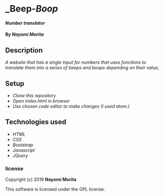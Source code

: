 # _Beep-_Boop_

#### _Number translator_

#### By _**Nayomi Morita**_

## Description

_A website that has a single input for numbers that uses functions to translate them into a series of beeps and boops depending on their value,_

## Setup

* _Clone this repository_
* _Open index.html in browser_
* _Use chosen code editor to make changes (I used atom.)_

## Technologies used
* _HTML_
* _CSS_
* _Bootstrap_
* _Javascript_
* _JQuery_

### license

Copyright (c) 2019 **Nayomi Morita**

This software is licensed under the GPL license.
